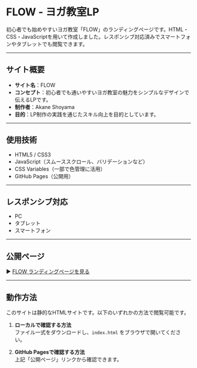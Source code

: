 # FLOW - ヨガ教室LP

初心者でも始めやすいヨガ教室「FLOW」のランディングページです。HTML・CSS・JavaScriptを用いて作成しました。レスポンシブ対応済みでスマートフォンやタブレットでも閲覧できます。

---

## サイト概要

- **サイト名**：FLOW  
- **コンセプト**：初心者でも通いやすいヨガ教室の魅力をシンプルなデザインで伝えるLPです。  
- **制作者**：Akane Shoyama 
- **目的**：LP制作の実践を通じたスキル向上を目的としています。

---

## 使用技術

- HTML5 / CSS3
- JavaScript（スムーススクロール、バリデーションなど）
- CSS Variables（一部で色管理に活用）
- GitHub Pages（公開用）

---

## レスポンシブ対応

- PC
- タブレット
- スマートフォン

---

## 公開ページ

▶︎ [FLOW ランディングページを見る](https://akaneshoyama.github.io/flow-yoga/)

---

## 動作方法

このサイトは静的なHTMLサイトです。以下のいずれかの方法で閲覧可能です。

1. **ローカルで確認する方法**  
   ファイル一式をダウンロードし、`index.html` をブラウザで開いてください。

2. **GitHub Pagesで確認する方法**  
   上記「公開ページ」リンクから確認できます。
